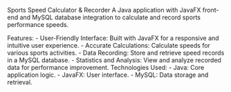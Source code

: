 Sports Speed Calculator & Recorder
A Java application with JavaFX front-end and MySQL database integration to calculate and record sports performance speeds.

Features:
      - User-Friendly Interface: Built with JavaFX for a responsive and intuitive user experience.
      - Accurate Calculations: Calculate speeds for various sports activities.
      - Data Recording: Store and retrieve speed records in a MySQL database.
      - Statistics and Analysis: View and analyze recorded data for performance improvement.
Technologies Used:
      - Java: Core application logic.
      - JavaFX: User interface.
      - MySQL: Data storage and retrieval.
